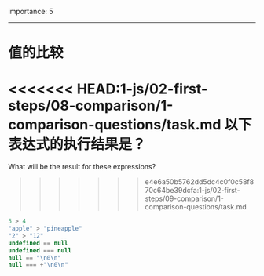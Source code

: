 importance: 5

---

# 值的比较

<<<<<<< HEAD:1-js/02-first-steps/08-comparison/1-comparison-questions/task.md
以下表达式的执行结果是？
=======
What will be the result for these expressions?
>>>>>>> e4e6a50b5762dd5dc4c0f0c58f870c64be39dcfa:1-js/02-first-steps/09-comparison/1-comparison-questions/task.md

```js no-beautify
5 > 4
"apple" > "pineapple"
"2" > "12"
undefined == null
undefined === null
null == "\n0\n"
null === +"\n0\n"
```

